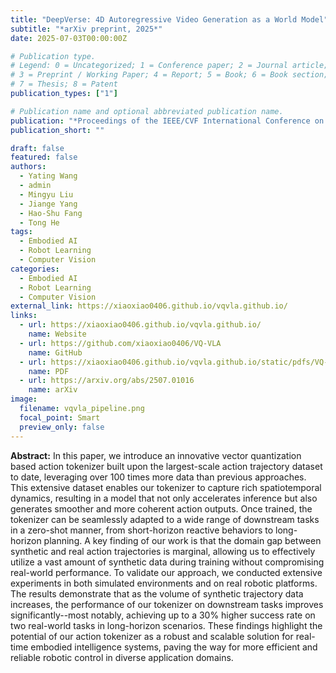 ```yaml
---
title: "DeepVerse: 4D Autoregressive Video Generation as a World Model"
subtitle: "*arXiv preprint, 2025*"
date: 2025-07-03T00:00:00Z

# Publication type.
# Legend: 0 = Uncategorized; 1 = Conference paper; 2 = Journal article;
# 3 = Preprint / Working Paper; 4 = Report; 5 = Book; 6 = Book section;
# 7 = Thesis; 8 = Patent
publication_types: ["1"]

# Publication name and optional abbreviated publication name.
publication: "*Proceedings of the IEEE/CVF International Conference on Computer Vision (ICCV), 2025*"
publication_short: ""

draft: false
featured: false
authors:
  - Yating Wang
  - admin
  - Mingyu Liu
  - Jiange Yang
  - Hao-Shu Fang
  - Tong He
tags:
  - Embodied AI
  - Robot Learning
  - Computer Vision
categories:
  - Embodied AI
  - Robot Learning
  - Computer Vision
external_link: https://xiaoxiao0406.github.io/vqvla.github.io/
links:
  - url: https://xiaoxiao0406.github.io/vqvla.github.io/
    name: Website
  - url: https://github.com/xiaoxiao0406/VQ-VLA
    name: GitHub
  - url: https://xiaoxiao0406.github.io/vqvla.github.io/static/pdfs/VQ-VLA.pdf
    name: PDF
  - url: https://arxiv.org/abs/2507.01016
    name: arXiv
image:
  filename: vqvla_pipeline.png
  focal_point: Smart
  preview_only: false
---
```


**Abstract:**
In this paper, we introduce an innovative vector quantization based action tokenizer built upon the largest-scale action trajectory dataset to date, leveraging over 100 times more data than previous approaches. This extensive dataset enables our tokenizer to capture rich spatiotemporal dynamics, resulting in a model that not only accelerates inference but also generates smoother and more coherent action outputs. Once trained, the tokenizer can be seamlessly adapted to a wide range of downstream tasks in a zero-shot manner, from short-horizon reactive behaviors to long-horizon planning. A key finding of our work is that the domain gap between synthetic and real action trajectories is marginal, allowing us to effectively utilize a vast amount of synthetic data during training without compromising real-world performance. To validate our approach, we conducted extensive experiments in both simulated environments and on real robotic platforms. The results demonstrate that as the volume of synthetic trajectory data increases, the performance of our tokenizer on downstream tasks improves significantly--most notably, achieving up to a 30% higher success rate on two real-world tasks in long-horizon scenarios. These findings highlight the potential of our action tokenizer as a robust and scalable solution for real-time embodied intelligence systems, paving the way for more efficient and reliable robotic control in diverse application domains.